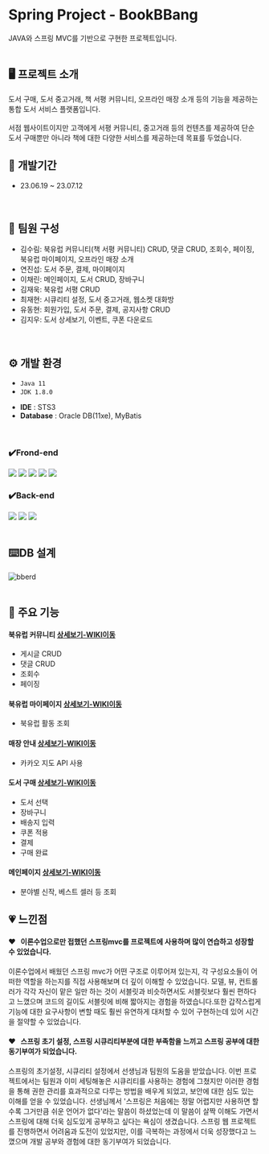 # Spring Project - BookBBang
JAVA와 스프링 MVC를 기반으로 구현한 프로젝트입니다.  
<br/>

## 🖥 프로젝트 소개
도서 구매, 도서 중고거래, 책 서평 커뮤니티, 오프라인 매장 소개 등의 기능을 제공하는 통합 도서 서비스 플랫폼입니다.  
<br/>
서점 웹사이트이지만 고객에게 서평 커뮤니티, 중고거래 등의 컨텐츠를 제공하여 단순 도서 구매뿐만 아니라 책에 대한 다양한 서비스를 제공하는데 목표를 두었습니다.
<br/>


## 📅 개발기간
* 23.06.19 ~ 23.07.12  
<br/>

## :two_men_holding_hands: 팀원 구성
 - 김수림: 북유럽 커뮤니티(책 서평 커뮤니티) CRUD, 댓글 CRUD, 조회수, 페이징, 북유럽 마이페이지, 오프라인 매장 소개
 - 연진섭: 도서 주문, 결제, 마이페이지
 - 이채린: 메인페이지, 도서 CRUD, 장바구니
 - 김재욱: 북유럽 서평 CRUD
 - 최재현: 시큐리티 설정, 도서 중고거래, 웹소켓 대화방
 - 유동현: 회원가입, 도서 주문, 결제, 공지사항 CRUD
 - 김지우: 도서 상세보기, 이벤트, 쿠폰 다운로드  
<br/>
  
## ⚙ 개발 환경
* `Java 11`
* `JDK 1.8.0`
- **IDE** : STS3
- **Database** : Oracle DB(11xe), MyBatis  
<br/>

### ✔️Frond-end
<img src="https://img.shields.io/badge/HTML-E34F26?style=for-the-badge&logo=HTML5&logoColor=white"> <img src="https://img.shields.io/badge/Css-1572B6?style=for-the-badge&logo=Css3&logoColor=white"> <img src="https://img.shields.io/badge/JavaScript-F7DF1E?style=for-the-badge&logo=JavaScript&logoColor=white"> <img src="https://img.shields.io/badge/jquery-0769AD?style=for-the-badge&logo=jquery&logoColor=white"> <img src="https://img.shields.io/badge/bootstrap-7952B3?style=for-the-badge&logo=bootstrap&logoColor=white">
### ✔️Back-end
<img src="https://img.shields.io/badge/JAVA-007396?style=for-the-badge&logo=java&logoColor=white"> <img src="https://img.shields.io/badge/spring-6DB33F?style=for-the-badge&logo=spring&logoColor=white"> <img src="https://img.shields.io/badge/oracle-F80000?style=for-the-badge&logo=oracle&logoColor=white">  
<br/>

## :keyboard:DB 설계
![bberd](https://github.com/tnfladl9926/Bookbbang-Spring/assets/134984241/1d63244f-f092-4164-acb5-3b157649a52e)  
<br/>

## 📌 주요 기능

#### 북유럽 커뮤니티 [상세보기-WIKI이동](https://github.com/tnfladl9926/Bookbbang-spring/wiki/%EC%A3%BC%EC%9A%94-%EA%B8%B0%EB%8A%A5-%EC%86%8C%EA%B0%9C(%EB%B6%81%EC%9C%A0%EB%9F%BD-%EC%BB%A4%EB%AE%A4%EB%8B%88%ED%8B%B0))
  - 게시글 CRUD
  - 댓글 CRUD
  - 조회수
  - 페이징

#### 북유럽 마이페이지 [상세보기-WIKI이동](https://github.com/tnfladl9926/Bookbbang-spring/wiki/%EC%A3%BC%EC%9A%94-%EA%B8%B0%EB%8A%A5-%EC%86%8C%EA%B0%9C(%EB%B6%81%EC%9C%A0%EB%9F%BD-%EB%A7%88%EC%9D%B4%ED%8E%98%EC%9D%B4%EC%A7%80))
  - 북유럽 활동 조회

#### 매장 안내 [상세보기-WIKI이동](https://github.com/tnfladl9926/Bookbbang-spring/wiki/%EC%A3%BC%EC%9A%94-%EA%B8%B0%EB%8A%A5-%EC%86%8C%EA%B0%9C(%EB%A7%A4%EC%9E%A5-%EC%95%88%EB%82%B4))
  - 카카오 지도 API 사용

#### 도서 구매 [상세보기-WIKI이동](https://github.com/tnfladl9926/Bookbbang-spring/wiki/%EC%A3%BC%EC%9A%94-%EA%B8%B0%EB%8A%A5-%EC%86%8C%EA%B0%9C(%EB%8F%84%EC%84%9C-%EA%B5%AC%EB%A7%A4))
  - 도서 선택
  - 장바구니
  - 배송지 입력
  - 쿠폰 적용
  - 결제
  - 구매 완료

#### 메인페이지 [상세보기-WIKI이동](https://github.com/tnfladl9926/Bookbbang-spring/wiki/%EC%A3%BC%EC%9A%94-%EA%B8%B0%EB%8A%A5-%EC%86%8C%EA%B0%9C(%EB%A9%94%EC%9D%B8-%ED%8E%98%EC%9D%B4%EC%A7%80))
  - 분야별 신작, 베스트 셀러 등 조회

## :heartpulse: 느낀점  
#### :heart: &nbsp; 이론수업으로만 접했던 스프링mvc를 프로젝트에 사용하며 많이 연습하고 성장할 수 있었습니다.
이론수업에서 배웠던 스프링 mvc가 어떤 구조로 이루어져 있는지, 각 구성요소들이 어떠한 역할을 하는지를 직접 사용해보며 더 깊이 이해할 수 있었습니다. 모델, 뷰, 컨트롤러가 각각 자신이 맡은 일만 하는 것이 서블릿과 비슷하면서도 서블릿보다 훨씬 편하다고 느꼈으며 코드의 길이도 서블릿에 비해 짧아지는 경험을 하였습니다.또한 갑작스럽게 기능에 대한 요구사항이 변할 때도 훨씬 유연하게 대처할 수 있어 구현하는데 있어 시간을 절약할 수 있었습니다.
#### :heart: &nbsp; 스프링 초기 설정, 스프링 시큐리티부분에 대한 부족함을 느끼고 스프링 공부에 대한 동기부여가 되었습니다.    
스프링의 초기설정, 시큐리티 설정에서 선생님과 팀원의 도움을 받았습니다. 이번 프로젝트에서는 팀원과 이미 세팅해놓은 시큐리티를 사용하는 경험에 그쳤지만 이러한 경험을 통해 권한 관리를 효과적으로 다루는 방법을 배우게 되었고, 보안에 대한 심도 있는 이해를 얻을 수 있었습니다. 선생님께서 '스프링은 처음에는 정말 어렵지만 사용하면 할수록 그거만큼 쉬운 언어가 없다'라는 말씀이 하셨었는데 이 말씀이 살짝 이해도 가면서 스프링에 대해 더욱 심도있게 공부하고 싶다는 욕심이 생겼습니다. 스프링 웹 프로젝트를 진행하면서 어려움과 도전이 있었지만, 이를 극복하는 과정에서 더욱 성장했다고 느꼈으며 개발 공부와 경험에 대한 동기부여가 되었습니다.
<br/>
